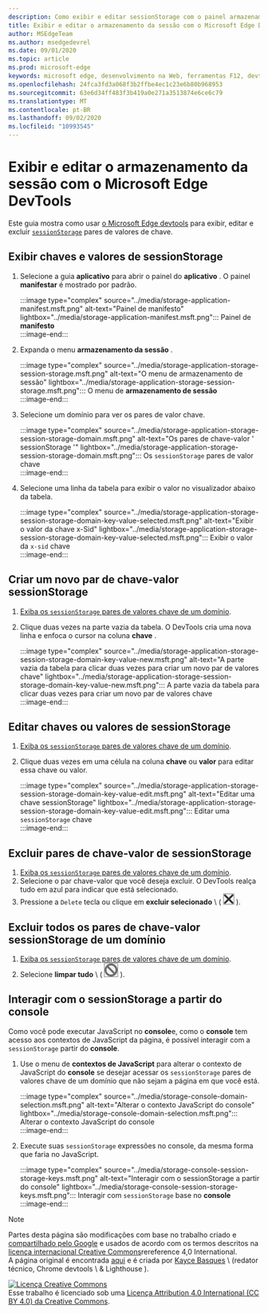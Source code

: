 ```yaml
---
description: Como exibir e editar sessionStorage com o painel armazenamento da sessão e o console.
title: Exibir e editar o armazenamento da sessão com o Microsoft Edge DevTools
author: MSEdgeTeam
ms.author: msedgedevrel
ms.date: 09/01/2020
ms.topic: article
ms.prod: microsoft-edge
keywords: microsoft edge, desenvolvimento na Web, ferramentas F12, devtools
ms.openlocfilehash: 24fca3fd3a068f3b2ffbe4ec1c23e6b80b968953
ms.sourcegitcommit: 63e6d34ff483f3b419a0e271a3513874e6ce6c79
ms.translationtype: MT
ms.contentlocale: pt-BR
ms.lasthandoff: 09/02/2020
ms.locfileid: "10993545"
---
```

<!-- Copyright Kayce Basques 

   Licensed under the Apache License, Version 2.0 (the "License");
   you may not use this file except in compliance with the License.
   You may obtain a copy of the License at

       https://www.apache.org/licenses/LICENSE-2.0

   Unless required by applicable law or agreed to in writing, software
   distributed under the License is distributed on an "AS IS" BASIS,
   WITHOUT WARRANTIES OR CONDITIONS OF ANY KIND, either express or implied.
   See the License for the specific language governing permissions and
   limitations under the License.  -->





# Exibir e editar o armazenamento da sessão com o Microsoft Edge DevTools   

  

Este guia mostra como usar [o Microsoft Edge devtools][MicrosoftEdgeDevTools] para exibir, editar e excluir [`sessionStorage`][MDNSessionStorage] pares de valores de chave.  

## Exibir chaves e valores de sessionStorage   

1.  Selecione a guia **aplicativo** para abrir o painel do **aplicativo** .  O painel **manifestar** é mostrado por padrão.  
    
    :::image type="complex" source="../media/storage-application-manifest.msft.png" alt-text="Painel de manifesto" lightbox="../media/storage-application-manifest.msft.png":::
       Painel de **manifesto**  
    :::image-end:::  
    
1.  Expanda o menu **armazenamento da sessão** .  
    
    :::image type="complex" source="../media/storage-application-storage-session-storage.msft.png" alt-text="O menu de armazenamento de sessão" lightbox="../media/storage-application-storage-session-storage.msft.png":::
       O menu de **armazenamento de sessão**  
    :::image-end:::  
    
1.  Selecione um domínio para ver os pares de valor chave.  
    
    :::image type="complex" source="../media/storage-application-storage-session-storage-domain.msft.png" alt-text="Os pares de chave-valor ' sessionStorage '" lightbox="../media/storage-application-storage-session-storage-domain.msft.png":::
       Os `sessionStorage` pares de valor chave  
    :::image-end:::  
    
1.  Selecione uma linha da tabela para exibir o valor no visualizador abaixo da tabela.  
    
    :::image type="complex" source="../media/storage-application-storage-session-storage-domain-key-value-selected.msft.png" alt-text="Exibir o valor da chave x-Sid" lightbox="../media/storage-application-storage-session-storage-domain-key-value-selected.msft.png":::
       Exibir o valor da `x-sid` chave  
    :::image-end:::  
    
## Criar um novo par de chave-valor sessionStorage   

1.  [Exiba os `sessionStorage` pares de valores chave de um domínio](#view-sessionstorage-keys-and-values).  
1.  Clique duas vezes na parte vazia da tabela.  O DevTools cria uma nova linha e enfoca o cursor na coluna **chave** .  
    
    :::image type="complex" source="../media/storage-application-storage-session-storage-domain-key-value-new.msft.png" alt-text="A parte vazia da tabela para clicar duas vezes para criar um novo par de valores chave" lightbox="../media/storage-application-storage-session-storage-domain-key-value-new.msft.png":::
       A parte vazia da tabela para clicar duas vezes para criar um novo par de valores chave  
    :::image-end:::  
    
## Editar chaves ou valores de sessionStorage   

1.  [Exiba os `sessionStorage` pares de valores chave de um domínio](#view-sessionstorage-keys-and-values).  
1.  Clique duas vezes em uma célula na coluna **chave** ou **valor** para editar essa chave ou valor.  
    
    :::image type="complex" source="../media/storage-application-storage-session-storage-domain-key-value-edit.msft.png" alt-text="Editar uma chave sessionStorage" lightbox="../media/storage-application-storage-session-storage-domain-key-value-edit.msft.png":::
       Editar uma `sessionStorage` chave  
    :::image-end:::  
    
## Excluir pares de chave-valor de sessionStorage   

1.  [Exiba os `sessionStorage` pares de valores chave de um domínio](#view-sessionstorage-keys-and-values).  
1.  Selecione o par chave-valor que você deseja excluir.  O DevTools realça tudo em azul para indicar que está selecionado.  
1.  Pressione a `Delete` tecla ou clique em **excluir selecionado** \ ( ![ excluir selecionado ][ImageDeleteIcon] \).  
    
## Excluir todos os pares de chave-valor sessionStorage de um domínio   

1.  [Exiba os `sessionStorage` pares de valores chave de um domínio](#view-sessionstorage-keys-and-values).  
1.  Selecione **limpar tudo** \ ( ![ limpar tudo ][ImageClearIcon] \).  
    
## Interagir com o sessionStorage a partir do console   

Como você pode executar JavaScript no **console**e, como o **console** tem acesso aos contextos de JavaScript da página, é possível interagir com a `sessionStorage` partir do **console**.  

1.  Use o menu de **contextos de JavaScript** para alterar o contexto de JavaScript do **console** se desejar acessar os `sessionStorage` pares de valores chave de um domínio que não sejam a página em que você está.  
    
    :::image type="complex" source="../media/storage-console-domain-selection.msft.png" alt-text="Alterar o contexto JavaScript do console" lightbox="../media/storage-console-domain-selection.msft.png":::
       Alterar o contexto JavaScript do console  
    :::image-end:::  
    
1.  Execute suas `sessionStorage` expressões no console, da mesma forma que faria no JavaScript.  
    
    :::image type="complex" source="../media/storage-console-session-storage-keys.msft.png" alt-text="Interagir com o sessionStorage a partir do console" lightbox="../media/storage-console-session-storage-keys.msft.png":::
       Interagir com `sessionStorage` base no **console**  
    :::image-end:::  
    
<!--  
   

  
-->  

<!-- image links -->  

[ImageClearIcon]: ../media/clear-icon.msft.png  
[ImageDeleteIcon]: ../media/delete-icon.msft.png  

<!-- links -->  

[MicrosoftEdgeDevTools]: ../../devtools-guide-chromium.md "Ferramentas de desenvolvedor do Microsoft Edge (Chromium) | Documentos da Microsoft"  

[MDNSessionStorage]: https://developer.mozilla.org/docs/Web/API/Window/sessionStorage "Window. sessionStorage | MDN"  

> [!NOTE]
> Partes desta página são modificações com base no trabalho criado e [compartilhado pelo Google][GoogleSitePolicies] e usados de acordo com os termos descritos na [licença internacional Creative Commons][CCA4IL]rereference 4,0 International.  
> A página original é encontrada [aqui](https://developers.google.com/web/tools/chrome-devtools/storage/sessionstorage) e é criada por [Kayce Basques][KayceBasques] \ (redator técnico, Chrome devtools \ & Lighthouse \).  

[![Licença Creative Commons][CCby4Image]][CCA4IL]  
Esse trabalho é licenciado sob uma [Licença Attribution 4.0 International (CC BY 4.0) da Creative Commons][CCA4IL].  

[CCA4IL]: https://creativecommons.org/licenses/by/4.0  
[CCby4Image]: https://i.creativecommons.org/l/by/4.0/88x31.png  
[GoogleSitePolicies]: https://developers.google.com/terms/site-policies  
[KayceBasques]: https://developers.google.com/web/resources/contributors/kaycebasques  
